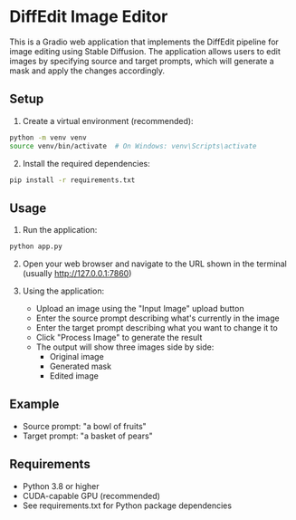 # DiffEdit Image Editor

This is a Gradio web application that implements the DiffEdit pipeline for image editing using Stable Diffusion. The application allows users to edit images by specifying source and target prompts, which will generate a mask and apply the changes accordingly.

## Setup

1. Create a virtual environment (recommended):
```bash
python -m venv venv
source venv/bin/activate  # On Windows: venv\Scripts\activate
```

2. Install the required dependencies:
```bash
pip install -r requirements.txt
```

## Usage

1. Run the application:
```bash
python app.py
```

2. Open your web browser and navigate to the URL shown in the terminal (usually http://127.0.0.1:7860)

3. Using the application:
   - Upload an image using the "Input Image" upload button
   - Enter the source prompt describing what's currently in the image
   - Enter the target prompt describing what you want to change it to
   - Click "Process Image" to generate the result
   - The output will show three images side by side:
     - Original image
     - Generated mask
     - Edited image

## Example

- Source prompt: "a bowl of fruits"
- Target prompt: "a basket of pears"

## Requirements

- Python 3.8 or higher
- CUDA-capable GPU (recommended)
- See requirements.txt for Python package dependencies 